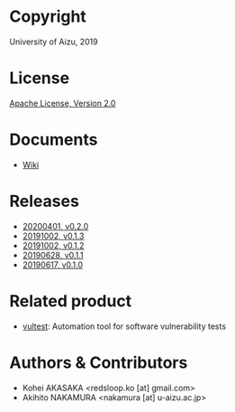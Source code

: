 # Copyright
University of Aizu, 2019

# License
[Apache License, Version 2.0](https://www.apache.org/licenses/)

# Documents
- [Wiki](https://github.com/uoanlab/vultest-db/wiki)


# Releases
- [20200401, v0.2.0](https://github.com/uoanlab/vultest-db/releases/tag/v0.2.0)
- [20191002, v0.1.3](https://github.com/uoanlab/vultest-db/releases/tag/v0.1.3)
- [20191002, v0.1.2](https://github.com/uoanlab/vultest-db/releases/tag/v0.1.2)
- [20190628, v0.1.1](https://github.com/uoanlab/vultest-db/releases/tag/v0.1.1)
- [20190617, v0.1.0](https://github.com/uoanlab/vultest-db/releases/tag/v0.1.0)


# Related product
- [vultest](https://github.com/uoanlab/vultest): Automation tool for software vulnerability tests


# Authors & Contributors
- Kohei AKASAKA <redsloop.ko [at] gmail.com>
- Akihito NAKAMURA <nakamura [at] u-aizu.ac.jp>

